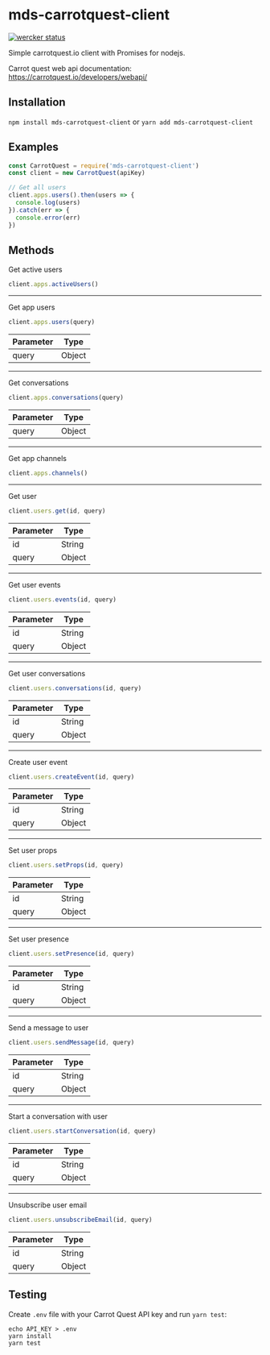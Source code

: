 # mds-carrotquest-client

[![wercker status](https://app.wercker.com/status/e3afc14c8ba4e0ce2177d8ede8fea510/s/ "wercker status")](https://app.wercker.com/project/byKey/e3afc14c8ba4e0ce2177d8ede8fea510)

Simple carrotquest.io client with Promises for nodejs.

Carrot quest web api documentation: https://carrotquest.io/developers/webapi/

## Installation

`npm install mds-carrotquest-client` or `yarn add mds-carrotquest-client`

## Examples

```javascript
const CarrotQuest = require('mds-carrotquest-client')
const client = new CarrotQuest(apiKey)

// Get all users
client.apps.users().then(users => {
  console.log(users)
}).catch(err => {
  console.error(err)
})
```

## Methods

Get active users

```javascript
client.apps.activeUsers()
```

---

Get app users

```javascript
client.apps.users(query)
```

|Parameter|Type|
|---|---|
|query|Object|

---

Get conversations

```javascript
client.apps.conversations(query)
```

|Parameter|Type|
|---|---|
|query|Object|

---

Get app channels

```javascript
client.apps.channels()
```

---

Get user

```javascript
client.users.get(id, query)
```

|Parameter|Type|
|---|---|
|id|String|
|query|Object|

---

Get user events

```javascript
client.users.events(id, query)
```

|Parameter|Type|
|---|---|
|id|String|
|query|Object|

---

Get user conversations

```javascript
client.users.conversations(id, query)
```

|Parameter|Type|
|---|---|
|id|String|
|query|Object|

---

Create user event

```javascript
client.users.createEvent(id, query)
```

|Parameter|Type|
|---|---|
|id|String|
|query|Object|

---

Set user props

```javascript
client.users.setProps(id, query)
```

|Parameter|Type|
|---|---|
|id|String|
|query|Object|

---

Set user presence

```javascript
client.users.setPresence(id, query)
```

|Parameter|Type|
|---|---|
|id|String|
|query|Object|

---

Send a message to user

```javascript
client.users.sendMessage(id, query)
```

|Parameter|Type|
|---|---|
|id|String|
|query|Object|

---

Start a conversation with user

```javascript
client.users.startConversation(id, query)
```

|Parameter|Type|
|---|---|
|id|String|
|query|Object|

---

Unsubscribe user email

```javascript
client.users.unsubscribeEmail(id, query)
```

|Parameter|Type|
|---|---|
|id|String|
|query|Object|

## Testing

Create `.env` file with your Carrot Quest API key and run `yarn test`:

```
echo API_KEY > .env
yarn install
yarn test
```